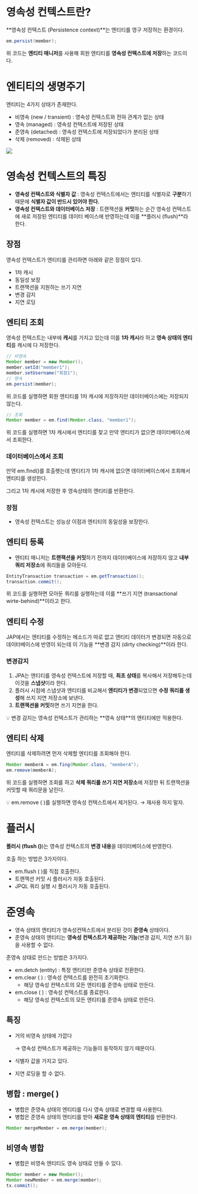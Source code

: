 # 영속성 컨텍스트란?

**영속성 컨텍스트 (Persistence context)**는 엔티티를 영구 저장하는 환경이다.

```java
em.persist(member);
```

위 코드는 **엔티티 매니저**를 사용해 회원 엔티티를 **영속성 컨텍스트에 저장**하는 코드이다.

# 엔티티의 생명주기

엔티티는 4가지 상태가 존재한다.

- 비영속 (new / transient) : 영속성 컨텍스트와 전혀 관계가 없는 상태
- 영속 (managed) : 영속성 컨텍스트에 저장된 상태
- 준영속 (detached) : 영속성 컨텍스트에 저장되었다가 분리된 상태
- 삭제 (removed) : 삭제된 상태

![](https://llmooon.github.io/assets/spring/jpa_persistance.PNG)

# 영속성 컨텍스트의 특징

- **영속성 컨텍스트와 식별자 값** : 영속성 컨텍스트에서는 엔티티를 식별자로 **구분**하기 때문에 **식별자 값이 반드시 있어야 한다.**
- **영속성 컨텍스트와 데이터베이스 저장** : 트랜잭션을 **커밋**하는 순간 영속성 컨텍스트에 새로 저장된 엔티티를 데이터 베이스에 반영하는데 이를 **플러시 (flush)**라 한다.

## 장점

영속성 컨텍스트가 엔티티를 관리하면 아래와 같은 장점이 있다.

- 1차 캐시
- 동일성 보장
- 트랜잭션을 지원하는 쓰기 지연
- 변경 감지
- 지연 로딩

## 엔티티 조회

영속성 컨텍스트는 내부에 **캐시**를 가지고 있는데 이를 **1차 캐시**라 하고 **영속 상태의 엔티티**를 캐시에 다 저장한다.

```java
// 비영속
Member member = new Member();
member.setId("member1");
member.setUsername("회원1");
// 영속
em.persist(member);
```

위 코드를 실행하면 회원 엔티티를 1차 캐시에 저장하지만 데이터베이스에는 저장되지 않는다.

```java
// 조회
Member member = em.find(Member.class, "member1");
```

위 코드를 실행하면 1차 캐시에서 엔티티를 찾고 만약 엔티티가 없으면 데이터베이스에서 조회한다.

### 데이터베이스에서 조회

만약 em.find()를 호출햇는데 엔티티가 1차 캐시에 없으면 데이터베이스에서 조회해서 엔티티를 생성한다.

그리고 1차 캐시에 저장한 후 영속상태의 엔티티를 반환한다.

### 장점

- 영속성 컨텍스트는 성능상 이점과 엔티티의 동일성을 보장한다.

## 엔티티 등록

- 엔티티 매니저는 **트랜잭션을 커밋**하기 전까지 데이터베이스에 저장하지 않고 **내부 쿼리 저장소**에 쿼리들을 모아둔다.

```java
EntityTransaction transaction = em.getTransaction();
transaction.commit();
```

위 코드를 실행하면 모아둔 쿼리를 실행하는데 이를 **쓰기 지연 (transactional wirte-behind)**이라고 한다.

## 엔티티 수정

JAP에서는 엔티티를 수정하는 메소드가 따로 없고 엔티티 데이터가 변경되면 자동으로 데이터베이스에 반영이 되는데 이 기능을 **변경 감지 (dirty checking)**이라 한다. 

### 변경감지

1. JPA는 엔티티를 영속성 컨텍스트에 저장할 때, **최초 상태**를 복사해서 저장해두는데 이것을 **스냅샷**이라 한다.
2. 플러시 시점에 스냅샷과 엔티티를 비교해서 **엔티티가 변경**되었으면 **수정 쿼리를 생성**해 쓰지 지연 저장소에 보낸다.
3. **트랜잭션을 커밋**하면 쓰기 지연을 한다.

<aside>
💡 변경 감지는 영속성 컨텍스트가 관리하는 **영속 상태**의 엔티티에만 적용한다.

</aside>

## 엔티티 삭제

엔티티를 삭제하려면 먼저 삭제할 엔티티를 조회해야 한다.

```java
Member memberA = em.fing(Member.class, "memberA");
em.remove(memberA);
```

위 코드를 실행하면 조회를 하고 **삭제 쿼리를 쓰기 지연 저장소**에 저장한 뒤 트랜잭션을 커밋할 때 쿼리문을 날린다.

<aside>
💡 em.remove ( )를 실행하면 영속성 컨텍스트에서 제거된다. 
→ 재사용 하지 말자.

</aside>

# 플러시

**플러시 (flush ()**)는 영속성 컨텍스트의 **변경 내용**을 데이터베이스에 반영한다.

호출 하는 방법은 3가지이다.

- em.flush ( )를 직접 호출한다.
- 트랜잭션 커밋 시 플러시가 자동 호출된다.
- JPQL 쿼리 실행 시 플러시가 자동 호출된다.

# 준영속

- 영속 상태의 엔티티가 영속성컨텍스트에서 분리된 것이 **준영속** 상태이다.
- 준영속 상태의 엔티티는 **영속성 컨텍스트가 제공하는 기능**(변경 감지, 지연 쓰기 등)을 사용할 수 없다.

준영속 상태로 만드는 방법은 3가지다.

- em.detch (entity) : 특정 엔티티만 준영속 상태로 전환한다.
- em.clear ( ) : 영속성 컨텍스트를 완전히 초기화한다.
    - 해당 영속성 컨텍스트의 모든 엔티티를 준영속 상태로 만든다.
- em.close ( ) : 영속성 컨텍스트를 종료한다.
    - 해당 영속성 컨텍스트의 모든 엔티티를 준영속 상태로 만든다.

## 특징

- 거의 비영속 상태에 가깝다
    
    → 영속성 컨텍스트가 제공하는 기능들이 동작하지 않기 때문이다.
    
- 식별자 값을 가지고 있다.
- 지연 로딩을 할 수 없다.

## 병합 : merge( )

- 병합은 준영속 상태의 엔티티를 다시 영속 상태로 변경할 때 사용한다.
- 병합은 준영속 상태의 엔티티를 받아 **새로운 영속 상태의 엔티티**를 반환한다.

```java
Member mergeMember = em.merge(member);
```

## 비영속 병합

- 병합은 비영속 엔티티도 영속 상태로 만들 수 있다.

```java
Member member = new Member();
Member newMember = em.merge(member);
tx.commit();
```